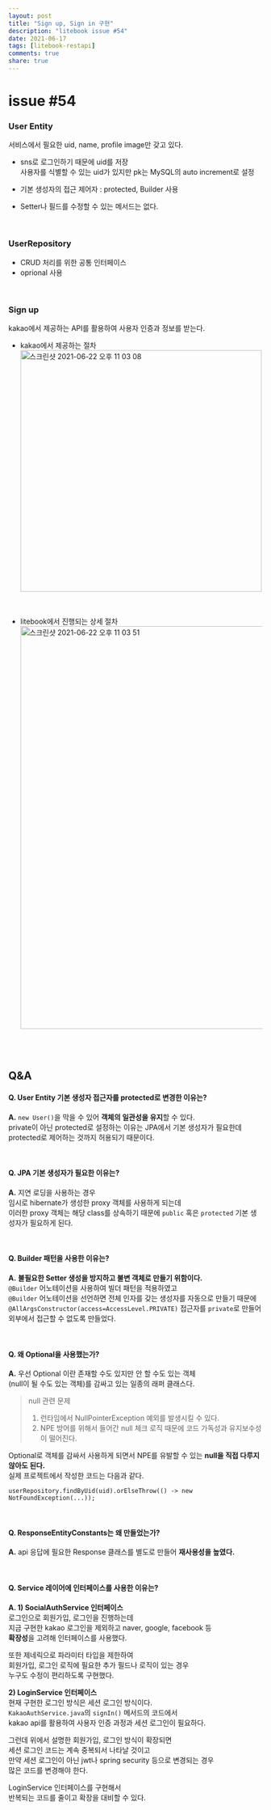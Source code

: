 ```yaml
---   
layout: post  
title: "Sign up, Sign in 구현"    
description: "litebook issue #54"  
date: 2021-06-17   
tags: [litebook-restapi]      
comments: true    
share: true
---  
```


# issue #54

### User Entity

서비스에서 필요한 uid, name, profile image만 갖고 있다.

* sns로 로그인하기 때문에 uid를 저장       
  사용자를 식별할 수 있는 uid가 있지만 pk는 MySQL의 auto increment로 설정

* 기본 생성자의 접근 제어자 : protected, Builder 사용

* Setter나 필드를 수정할 수 있는 메서드는 없다.

<br />    

### UserRepository

* CRUD 처리를 위한 공통 인터페이스
* oprional 사용

<br />      

### Sign up

kakao에서 제공하는 API를 활용하여 사용자 인증과 정보를 받는다.

* kakao에서 제공하는 절차   
  <img width="478" alt="스크린샷 2021-06-22 오후 11 03 08" src="https://user-images.githubusercontent.com/33855307/122938801-05340e80-d3ae-11eb-9982-cee8d0770faa.png">

<br />    

* litebook에서 진행되는 상세 절차     
  <img width="797" alt="스크린샷 2021-06-22 오후 11 03 51" src="https://user-images.githubusercontent.com/33855307/122938920-1f6dec80-d3ae-11eb-8262-2e43074ca000.png">

<br />       
<br />       

## Q&A

#### Q. User Entity 기본 생성자 접근자를 protected로 변경한 이유는?

**A.** `new User()`을 막을 수 있어 **객체의 일관성을 유지**할 수 있다.                 
private이 아닌 protected로 설정하는 이유는 JPA에서 기본 생성자가 필요한데                
protected로 제어하는 것까지 허용되기 때문이다.     

<br />         


#### Q. JPA 기본 생성자가 필요한 이유는?   

**A.** 지연 로딩을 사용하는 경우      
임시로 hibernate가 생성한 proxy 객체를 사용하게 되는데        
이러한 proxy 객체는 해당 class를 상속하기 때문에 `public` 혹은 `protected` 기본 생성자가 필요하게 된다.           


<br />         

#### Q. Builder 패턴을 사용한 이유는?

**A.** **불필요한 Setter 생성을 방지하고 불변 객체로 만들기 위함이다.**               
`@Builder` 어노테이션을 사용하여 빌더 패턴을 적용하였고              
`@Builder` 어노테이션을 선언하면 전체 인자를 갖는 생성자를 자동으로 만들기 때문에               
`@AllArgsConstructor(access=AccessLevel.PRIVATE)` 접근자를 `private`로 만들어              
외부에서 접근할 수 없도록 만들었다.

<br />      

#### Q. 왜 Optional을 사용했는가?

**A.** 우선 Optional 이란 존재할 수도 있지만 안 할 수도 있는 객체           
(null이 될 수도 있는 객체)를 감싸고 있는 일종의 래퍼 클래스다.

> null 관련 문제
> 1) 런타임에서 NullPointerException 예외를 발생시킬 수 있다.
> 2) NPE 방어를 위해서 들어간 null 체크 로직 때문에 코드 가독성과 유지보수성이 떨어진다.

Optional로 객체를 감싸서 사용하게 되면서 NPE를 유발할 수 있는 **null을 직접 다루지 않아도 된다.**              
실제 프로젝트에서 작성한 코드는 다음과 같다.

```
userRepository.findByUid(uid).orElseThrow(() -> new NotFoundException(...));
```

<br />            

#### Q. ResponseEntityConstants는 왜 만들었는가?

**A.** api 응답에 필요한 Response 클래스를 별도로 만들어 **재사용성을 높였다.**

<br />     

#### Q. Service 레이어에 인터페이스를 사용한 이유는?     

**A. 1) SocialAuthService 인터페이스**         
로그인으로 회원가입, 로그인을 진행하는데                
지금 구현한 kakao 로그인을 제외하고 naver, google, facebook 등                
**확장성**을 고려해 인터페이스를 사용했다.

또한 제네릭으로 파라미터 타입을 제한하여              
회원가입, 로그인 로직에 필요한 추가 필드나 로직이 있는 경우           
누구도 수정이 편리하도록 구현했다.   


**2) LoginService 인터페이스**            
현재 구현한 로그인 방식은 세션 로그인 방식이다.                 
`KakaoAuthService.java`의 `signIn()` 메서드의 코드에서                   
kakao api를 활용하여 사용자 인증 과정과 세션 로그인이 필요하다.                

그런데 위에서 설명한 회원가입, 로그인 방식이 확장되면    
세션 로그인 코드는 계속 중복되서 나타날 것이고    
만약 세션 로그인이 아닌 jwt나 spring security 등으로 변경되는 경우     
많은 코드를 변경해야 한다.    

LoginService 인터페이스를 구현해서   
반복되는 코드를 줄이고 확장을 대비할 수 있다.


